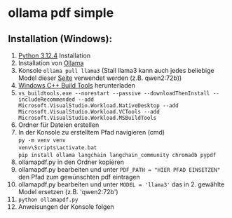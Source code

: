 # ollama pdf simple

## Installation (Windows):

1. [Python 3.12.4](https://www.python.org/downloads/) Installation
2. Installation von [Ollama](https://ollama.com/)
3. Konsole `ollama pull llama3` (Stall llama3 kann auch jedes beliebige Model dieser [Seite](https://ollama.com/library) verwendet werden (z.B. qwen2:72b))
4. [Windows C++ Build Tools](https://visualstudio.microsoft.com/de/downloads/#build-tools-for-visual-studio-2022) herunterladen
5. `vs_buildtools.exe --norestart --passive --downloadThenInstall --includeRecommended --add Microsoft.VisualStudio.Workload.NativeDesktop --add Microsoft.VisualStudio.Workload.VCTools --add Microsoft.VisualStudio.Workload.MSBuildTools`
6. Ordner für Dateien erstellen
7. In der Konsole zu erstelltem Pfad navigieren (cmd)\
`py -m venv venv`\
`venv\Scripts\activate.bat`\
`pip install ollama langchain langchain_community chromadb pypdf`
8. ollamapdf.py in den Ordner kopieren
9. ollamapdf.py bearbeiten und unter `PDF_PATH = "HIER PFAD EINSETZEN"` den Pfad zum gewünschten pdf eintragen
10. ollamapdf.py bearbeiten und unter `MODEL = 'llama3'` das in 2. gewählte Model ersetzen (z.B. 'qwen2:72b') 
11. `python ollamapdf.py`
12. Anweisungen der Konsole folgen
